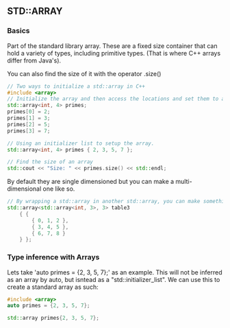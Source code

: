 ## STD::ARRAY

### Basics
Part of the standard library array. These are a fixed size container that can hold a variety of types, including primitive types. (That is where C++ arrays differ from Java's).

You can also find the size of it with the operator .size()
```c++
// Two ways to initialize a std::array in C++
#include <array>
// Initialize the array and then access the locations and set them to a specific integer.
std::array<int, 4> primes;
primes[0] = 2;
primes[1] = 3;
primes[2] = 5;
primes[3] = 7;

// Using an initializer list to setup the array.
std::array<int, 4> primes { 2, 3, 5, 7 };

// Find the size of an array
std::cout << "Size: " << primes.size() << std::endl;
```

By default they are single dimensioned but you can make a multi-dimensional one like so.
```c++
// By wrapping a std::array in another std::array, you can make something akin to that of a matrix.
std::array<std::array<int, 3>, 3> table3
    { {
        { 0, 1, 2 },
        { 3, 4, 5 },
        { 6, 7, 8 }
    } };
```

### Type inference with Arrays
Lets take 'auto primes = {2, 3, 5, 7};' as an example. This will not be inferred as an array by auto, but isntead as a "std::initializer_list". We can use this to create a standard array as such:
```c++
#include <array>
auto primes = {2, 3, 5, 7};

std::array primes{2, 3, 5, 7};
```